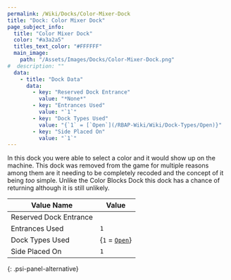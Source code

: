 ```yaml
---
permalink: /Wiki/Docks/Color-Mixer-Dock
title: "Dock: Color Mixer Dock"
page_subject_info:
  title: "Color Mixer Dock"
  color: "#a3a2a5"
  titles_text_color: "#FFFFFF"
  main_image:
    path: "/Assets/Images/Docks/Color-Mixer-Dock.png"
#  description: ""
  data:
    - title: "Dock Data"
      data:
        - key: "Reserved Dock Entrance"
          value: "*None*"
        - key: "Entrances Used"
          value: "`1`"
        - key: "Dock Types Used"
          value: "{`1` = [`Open`](/RBAP-Wiki/Wiki/Dock-Types/Open)}"
        - key: "Side Placed On"
          value: "`1`"
---
```


In this dock you were able to select a color and it would show up on the machine. This dock was removed from the game for multiple reasons among them are it needing to be completely recoded and the concept of it being *too* simple. Unlike the Color Blocks Dock this dock has a chance of returning although it is still unlikely.

| Value Name             | Value |
|-|-|
| Reserved Dock Entrance |  |
| Entrances Used         | `1` |
| Dock Types Used        | {`1` = [`Open`](/RBAP-Wiki/Wiki/Dock-Types#open)} |
| Side Placed On         | `1` |
{: .psi-panel-alternative}

<img class="dock-image" src="/RBAP-Wiki/Assets/Images/Docks/Color-Mixer-Dock.png" alt="">